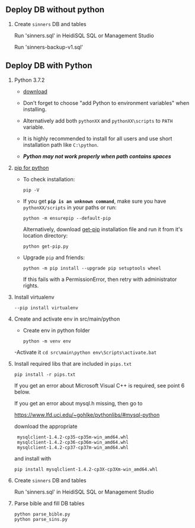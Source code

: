 ## Deploy DB without python
1. Create `sinners` DB and tables

    Run 'sinners.sql' in HeidiSQL SQL or Management Studio

    Run 'sinners-backup-v1.sql'


## Deploy DB with Python

1. Python 3.7.2
    - [download](https://www.python.org/downloads/release/python-372/)

    - Don't forget to choose "add Python to environment variables" when installing.

    - Alternatively add both `pythonXX` and `pythonXX\scripts` to `PATH` variable.

    - It is highly recommended to install for all users and use short installation path like `C:\python`.

    - ***Python may not work properly when path contains spaces***

2. [pip for python](https://packaging.python.org/tutorials/installing-packages/#ensure-you-can-run-pip-from-the-command-line)

    - To check installation:
        ```
        pip -V
        ```

    - If you get **`pip is an unknown command`**, make sure you have `pythonXX/scripts` in your paths or run:
        ```
        python -m ensurepip --default-pip
        ```

      Alternatively, download [get-pip](https://bootstrap.pypa.io/get-pip.py)
      installation file and run it from it's location directory:
        ```
        python get-pip.py
        ```

    - Upgrade `pip` and friends:
        ```
        python -m pip install --upgrade pip setuptools wheel
        ```
        If this fails with a PermissionError, then retry with administrator rights.

3. Install virtualenv
    ```
    --pip install virtualenv
    ```

4. Create and activate env in src/main/python
    - Create env in python folder
        ```
        python -m venv env
        ```
    
    -Activate it
        ```
        cd src\main\python
        env\Scripts\activate.bat
        ```


4. Install required libs that are included in `pips.txt`
    ```
    pip install -r pips.txt
    ```

    If you get an error about Microsoft Visual C++ is required, see point 6 below.

    If you get an error about mysql.h missing, then go to 

    https://www.lfd.uci.edu/~gohlke/pythonlibs/#mysql-python

    download the appropriate 

        mysqlclient‑1.4.2‑cp35‑cp35m‑win_amd64.whl
        mysqlclient‑1.4.2‑cp36‑cp36m‑win_amd64.whl
        mysqlclient‑1.4.2‑cp37‑cp37m‑win_amd64.whl

    and install with

    ```
    pip install mysqlclient‑1.4.2‑cp3X‑cp3Xm‑win_amd64.whl

5. Create `sinners` DB and tables

    Run 'sinners.sql' in HeidiSQL SQL or Management Studio

6. Parse bible and fill DB tables
    ```
    python parse_bible.py
    python parse_sins.py
    ```
